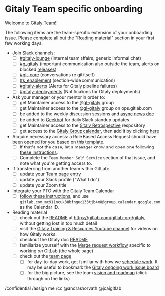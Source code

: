 # Gitaly Team specific onboarding

Welcome to [Gitaly Team](https://about.gitlab.com/handbook/engineering/development/enablement/systems/gitaly/)!!

The following items are the team-specific extension of your onboarding issue.
Please complete all but the "Reading material" section in your first few working days.

- Join Slack channels:
  - [ ] [#gitaly-lounge](https://gitlab.slack.com/archives/gitaly-lounge) (internal team affairs, generic informal chat)
  - [ ] [#g_gitaly](https://gitlab.slack.com/archives/g_gitaly) (important communication also outside the team, alerts on blocked [releases](../../doc/release.md#why-do-pipeline-failures-occur))
  - [ ] [#git-core](https://gitlab.slack.com/archives/git-core) (conversations re git itself)
  - [ ] [#s_enablement](https://gitlab.slack.com/archives/s_enablement) (section-wide communication)
  - [ ] [#gitaly-alerts](https://gitlab.slack.com/archives/gitaly-alerts) (Alerts for Gitaly pipeline failures)
  - [ ] [#gitaly-deployments](https://gitlab.slack.com/archives/gitaly-deployments) (Notifications for Gitaly deployments)
- Ask your manager or your mentor in order to:
  - [ ] get Maintainer access to the [@gl-gitaly](https://gitlab.com/groups/gl-gitaly/-/group_members) group
  - [ ] get Maintainer access to the [@gl-gitaly](https://ops.gitlab.net/groups/gl-gitaly/-/group_members) group on ops.gitlab.com
  - [ ] be added to the weekly discussion sessions and [async news doc](https://docs.google.com/document/d/1k1hY0ZdeFUnSqF6GUToFaJEtVIN_SjWeaRdx1V0i25E/edit)
  - [ ] be added to [Geekbot](https://app.geekbot.com/dashboard) for daily Slack standup updates
  - [ ] get Maintainer access to the [Gitaly Retrospective](https://gitlab.com/gl-retrospectives/enablement-section/gitaly) respository
  - [ ] get access to the [Gitaly Group calendar](https://calendar.google.com/calendar/embed?src=gitlab.com_mc911ncuk38bfngud133tjb4m8%40group.calendar.google.com&ctz=Europe%2FZurich), then add it by clicking [here](https://calendar.google.com/calendar/u/0?cid=Z2l0bGFiLmNvbV9tYzkxMW5jdWszOGJmbmd1ZDEzM3RqYjRtOEBncm91cC5jYWxlbmRhci5nb29nbGUuY29t)
- Acquire necessary access: a Role Based Access Request should have been opened for you based on [this template](https://gitlab.com/gitlab-com/team-member-epics/access-requests/-/blob/master/.gitlab/issue_templates/role_baseline_access_request_tasks/department_internal_infrastructure/role_backend_engineer_gitaly.md?ref_type=heads).
  - [ ] If that's not the case, let a manager know and open one following [these instructions](https://internal.gitlab.com/handbook/it/end-user-services/access-request/baseline-entitlements/#how-can-i-create-a-new-ar-using-a-baseline-template).
  - [ ] Complete the `Team Member Self Service` section of that issue, and note what you're getting access to.
- If transferring from another team within GitLab:
  - [ ] update your [Team page entry](https://about.gitlab.com/handbook/git-page-update/#12-add-yourself-to-the-team-page)
  - [ ] update your Slack profile ("What I do")
  - [ ] update your Zoom title
- Integrate your PTO with the Gitaly Team Calendar
  - [ ]  [follow these instructions](https://about.gitlab.com/handbook/people-group/engineering/team-pto-calendar/#steps), and use `gitlab.com_mc911ncuk38bfngud133tjb4m8@group.calendar.google.com` as the Calendar ID.
- Reading material
  - [ ] check out the [README](https://gitlab.com/gitlab-org/gitaly/-/blob/master/README.md) at https://gitlab.com/gitlab-org/gitaly, without getting lost in too much detail
  - [ ] visit the [Gitaly Training & Resources Youtube channel](https://youtube.com/playlist?list=PL05JrBw4t0KqPMCB7xW1ExIRp6YuD_7_N) for videos on how Gitaly works.
  - [ ] checkout the Gitaly doc [README](https://gitlab.com/gitlab-org/gitaly/-/blob/master/doc/README.md)
  - [ ] familiarize yourself with the [Merge request workflow](https://docs.gitlab.com/ee/development/contributing/merge_request_workflow.html) specific to working _on_ GitLab (the whole page)
  - [ ] check out the [team page](https://about.gitlab.com/handbook/engineering/development/enablement/systems/gitaly/)
     - [ ] for day-to-day work, get familiar with how we [schedule work](https://about.gitlab.com/handbook/engineering/development/enablement/systems/gitaly/#working-with-product). It may be useful to bookmark the [Gitaly ongoing work issue board](https://gitlab.com/groups/gitlab-org/-/boards/1140874?label_name%5B%5D=group%3A%3Agitaly&milestone_title=Upcoming)
     - [ ] for the big picture, see the team [vision and roadmap](https://about.gitlab.com/handbook/engineering/development/enablement/systems/gitaly/#roadmap) (click through on the links)

/confidential
/assign me
/cc @andrashorvath @jcaigitlab
